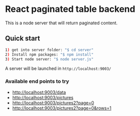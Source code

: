 # React paginated table backend

This is a node server that will return paginated content.

## Quick start

```bash
1) get into server folder: "$ cd server"
2) Install npm packages: "$ npm install"
3) Start node server: "$ node server.js"
```

A server will be launched in `http://localhost:9003/`

### Available end points to try

- <http://localhost:9003/data>
- <http://localhost:9003/pictures>
- <http://localhost:9003/pictures2?page=0>
- <http://localhost:9003/pictures2?page=0&rows=1>
